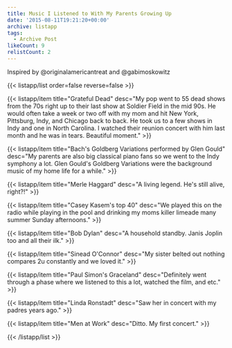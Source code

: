 ```yaml
---
title: Music I Listened to With My Parents Growing Up
date: '2015-08-11T19:21:20+00:00'
archive: listapp
tags: 
  - Archive Post
likeCount: 9
relistCount: 2
---
```


Inspired by @originalamericantreat and @gabimoskowitz

<!--more-->

{{< listapp/list order=false reverse=false >}}

   {{< listapp/item title="Grateful Dead"
      desc="My pop went to 55 dead shows from the 70s right up to their last show at Soldier Field in the mid 90s. He would often take a week or two off with my mom and hit New York, Pittsburg, Indy, and Chicago back to back. He took us to a few shows in Indy and one in North Carolina. I watched their reunion concert with him last month and he was in tears. Beautiful moment." >}}

   {{< listapp/item title="Bach's Goldberg Variations performed by Glen Gould"
      desc="My parents are also big classical piano fans so we went to the Indy symphony a lot. Glen Gould's Goldberg Variations were the background music of my home life for a while." >}}

   {{< listapp/item title="Merle Haggard"
      desc="A living legend. He's still alive, right?!" >}}

   {{< listapp/item title="Casey Kasem's top 40"
      desc="We played this on the radio while playing in the pool and drinking my moms killer limeade many summer Sunday afternoons." >}}

   {{< listapp/item title="Bob Dylan"
      desc="A household standby. Janis Joplin too and all their ilk." >}}

   {{< listapp/item title="Sinead O'Connor"
      desc="My sister belted out nothing compares 2u constantly and we loved it." >}}

   {{< listapp/item title="Paul Simon's Graceland"
      desc="Definitely went through a phase where we listened to this a lot, watched the film, and etc." >}}

   {{< listapp/item title="Linda Ronstadt"
      desc="Saw her in concert with my padres years ago." >}}

   {{< listapp/item title="Men at Work"
      desc="Ditto. My first concert." >}}

{{< /listapp/list >}}
